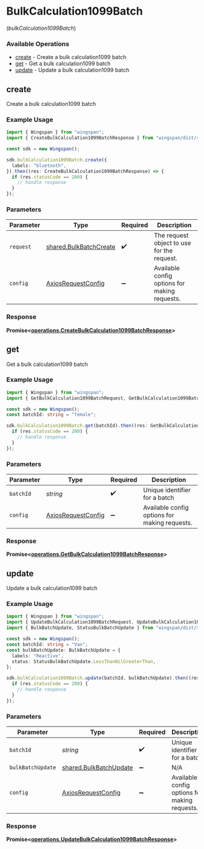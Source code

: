 # BulkCalculation1099Batch
(*bulkCalculation1099Batch*)

### Available Operations

* [create](#create) - Create a bulk calculation1099 batch
* [get](#get) - Get a bulk calculation1099 batch
* [update](#update) - Update a bulk calculation1099 batch

## create

Create a bulk calculation1099 batch

### Example Usage

```typescript
import { Wingspan } from "wingspan";
import { CreateBulkCalculation1099BatchResponse } from "wingspan/dist/sdk/models/operations";

const sdk = new Wingspan();

sdk.bulkCalculation1099Batch.create({
  labels: "bluetooth",
}).then((res: CreateBulkCalculation1099BatchResponse) => {
  if (res.statusCode == 200) {
    // handle response
  }
});
```

### Parameters

| Parameter                                                        | Type                                                             | Required                                                         | Description                                                      |
| ---------------------------------------------------------------- | ---------------------------------------------------------------- | ---------------------------------------------------------------- | ---------------------------------------------------------------- |
| `request`                                                        | [shared.BulkBatchCreate](../../models/shared/bulkbatchcreate.md) | :heavy_check_mark:                                               | The request object to use for the request.                       |
| `config`                                                         | [AxiosRequestConfig](https://axios-http.com/docs/req_config)     | :heavy_minus_sign:                                               | Available config options for making requests.                    |


### Response

**Promise<[operations.CreateBulkCalculation1099BatchResponse](../../models/operations/createbulkcalculation1099batchresponse.md)>**


## get

Get a bulk calculation1099 batch

### Example Usage

```typescript
import { Wingspan } from "wingspan";
import { GetBulkCalculation1099BatchRequest, GetBulkCalculation1099BatchResponse } from "wingspan/dist/sdk/models/operations";

const sdk = new Wingspan();
const batchId: string = "female";

sdk.bulkCalculation1099Batch.get(batchId).then((res: GetBulkCalculation1099BatchResponse) => {
  if (res.statusCode == 200) {
    // handle response
  }
});
```

### Parameters

| Parameter                                                    | Type                                                         | Required                                                     | Description                                                  |
| ------------------------------------------------------------ | ------------------------------------------------------------ | ------------------------------------------------------------ | ------------------------------------------------------------ |
| `batchId`                                                    | *string*                                                     | :heavy_check_mark:                                           | Unique identifier for a batch                                |
| `config`                                                     | [AxiosRequestConfig](https://axios-http.com/docs/req_config) | :heavy_minus_sign:                                           | Available config options for making requests.                |


### Response

**Promise<[operations.GetBulkCalculation1099BatchResponse](../../models/operations/getbulkcalculation1099batchresponse.md)>**


## update

Update a bulk calculation1099 batch

### Example Usage

```typescript
import { Wingspan } from "wingspan";
import { UpdateBulkCalculation1099BatchRequest, UpdateBulkCalculation1099BatchResponse } from "wingspan/dist/sdk/models/operations";
import { BulkBatchUpdate, StatusBulkBatchUpdate } from "wingspan/dist/sdk/models/shared";

const sdk = new Wingspan();
const batchId: string = "Van";
const bulkBatchUpdate: BulkBatchUpdate = {
  labels: "Reactive",
  status: StatusBulkBatchUpdate.LessThanNilGreaterThan,
};

sdk.bulkCalculation1099Batch.update(batchId, bulkBatchUpdate).then((res: UpdateBulkCalculation1099BatchResponse) => {
  if (res.statusCode == 200) {
    // handle response
  }
});
```

### Parameters

| Parameter                                                        | Type                                                             | Required                                                         | Description                                                      |
| ---------------------------------------------------------------- | ---------------------------------------------------------------- | ---------------------------------------------------------------- | ---------------------------------------------------------------- |
| `batchId`                                                        | *string*                                                         | :heavy_check_mark:                                               | Unique identifier for a batch                                    |
| `bulkBatchUpdate`                                                | [shared.BulkBatchUpdate](../../models/shared/bulkbatchupdate.md) | :heavy_minus_sign:                                               | N/A                                                              |
| `config`                                                         | [AxiosRequestConfig](https://axios-http.com/docs/req_config)     | :heavy_minus_sign:                                               | Available config options for making requests.                    |


### Response

**Promise<[operations.UpdateBulkCalculation1099BatchResponse](../../models/operations/updatebulkcalculation1099batchresponse.md)>**

